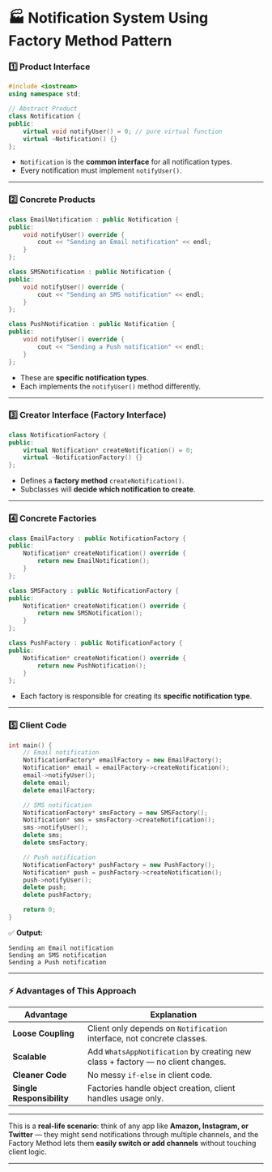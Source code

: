 # 🏭 Notification System Using Factory Method Pattern

### 1️⃣ Product Interface

```cpp
#include <iostream>
using namespace std;

// Abstract Product
class Notification {
public:
    virtual void notifyUser() = 0; // pure virtual function
    virtual ~Notification() {}
};
```

* `Notification` is the **common interface** for all notification types.
* Every notification must implement `notifyUser()`.

---

### 2️⃣ Concrete Products

```cpp
class EmailNotification : public Notification {
public:
    void notifyUser() override {
        cout << "Sending an Email notification" << endl;
    }
};

class SMSNotification : public Notification {
public:
    void notifyUser() override {
        cout << "Sending an SMS notification" << endl;
    }
};

class PushNotification : public Notification {
public:
    void notifyUser() override {
        cout << "Sending a Push notification" << endl;
    }
};
```

* These are **specific notification types**.
* Each implements the `notifyUser()` method differently.

---

### 3️⃣ Creator Interface (Factory Interface)

```cpp
class NotificationFactory {
public:
    virtual Notification* createNotification() = 0;
    virtual ~NotificationFactory() {}
};
```

* Defines a **factory method** `createNotification()`.
* Subclasses will **decide which notification to create**.

---

### 4️⃣ Concrete Factories

```cpp
class EmailFactory : public NotificationFactory {
public:
    Notification* createNotification() override {
        return new EmailNotification();
    }
};

class SMSFactory : public NotificationFactory {
public:
    Notification* createNotification() override {
        return new SMSNotification();
    }
};

class PushFactory : public NotificationFactory {
public:
    Notification* createNotification() override {
        return new PushNotification();
    }
};
```

* Each factory is responsible for creating its **specific notification type**.

---

### 5️⃣ Client Code

```cpp
int main() {
    // Email notification
    NotificationFactory* emailFactory = new EmailFactory();
    Notification* email = emailFactory->createNotification();
    email->notifyUser();
    delete email;
    delete emailFactory;

    // SMS notification
    NotificationFactory* smsFactory = new SMSFactory();
    Notification* sms = smsFactory->createNotification();
    sms->notifyUser();
    delete sms;
    delete smsFactory;

    // Push notification
    NotificationFactory* pushFactory = new PushFactory();
    Notification* push = pushFactory->createNotification();
    push->notifyUser();
    delete push;
    delete pushFactory;

    return 0;
}
```

✅ **Output:**

```
Sending an Email notification
Sending an SMS notification
Sending a Push notification
```

---

### ⚡ Advantages of This Approach

| Advantage                 | Explanation                                                                     |
| ------------------------- | ------------------------------------------------------------------------------- |
| **Loose Coupling**        | Client only depends on `Notification` interface, not concrete classes.          |
| **Scalable**              | Add `WhatsAppNotification` by creating new class + factory — no client changes. |
| **Cleaner Code**          | No messy `if-else` in client code.                                              |
| **Single Responsibility** | Factories handle object creation, client handles usage only.                    |

---

This is a **real-life scenario**: think of any app like **Amazon, Instagram, or Twitter** — they might send notifications through multiple channels, and the Factory Method lets them **easily switch or add channels** without touching client logic.

---
